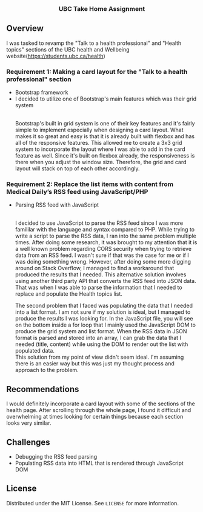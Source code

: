 <!--
*** Thanks for checking out this README Template. If you have a suggestion that would
*** make this better, please fork the repo and create a pull request or simply open
*** an issue with the tag "enhancement".
*** Thanks again! Now go create something AMAZING! :D
***
***
***
*** To avoid retyping too much info. Do a search and replace for the following:
*** github_username, repo_name, twitter_handle, email
-->





<!-- PROJECT SHIELDS -->
<!--
*** I'm using markdown "reference style" links for readability.
*** Reference links are enclosed in brackets [ ] instead of parentheses ( ).
*** See the bottom of this document for the declaration of the reference variables
*** for contributors-url, forks-url, etc. This is an optional, concise syntax you may use.
*** https://www.markdownguide.org/basic-syntax/#reference-style-links
-->

<!-- PROJECT LOGO -->
<br />
  <h3 align="center">UBC Take Home Assignment</h3>

<!-- USAGE EXAMPLES -->
## Overview

I was tasked to revamp the "Talk to a health professional" and "Health topics" sections of the UBC health and Wellbeing website(https://students.ubc.ca/health)

### Requirement 1: Making a card layout for the "Talk to a health professional" section
<ul>
  <li>Bootstrap framework</li>
  <li>I decided to utilize one of Bootstrap's main features which was their grid system</li>
  <br>
  <p>Bootstrap's built in grid system is one of their key features and it's fairly simple to implement especially when designing a card layout. 
  What makes it so great and easy is that it is already built with flexbox and has all of the responsive features.
  This allowed me to create a 3x3 grid system to incorporate the layout where I was able to add in the card feature as well.
  Since it's built on flexbox already, the responsiveness is there when you adjust the window size. Therefore, the grid and card layout will stack on top of each other accordingly.</p>
</ul>

### Requirement 2: Replace the list items with content from Medical Daily’s RSS feed using JavaScript/PHP

<ul>
  <li>Parsing RSS feed with JavaScript</li>
  <br>
  <p>I decided to use JavaScript to parse the RSS feed since I was more famililar with the language and syntax compared to PHP. While trying to write a script to parse the RSS data,
I ran into the same problem multiple times. After doing some research, it was brought to my attention that it is a well known problem regarding CORS security when trying to retrieve data from an RSS feed. 
I wasn't sure if that was the case for me or if I was doing something wrong. However, after doing some more digging around on Stack Overflow, I managed to find a workaround that produced the results that I needed.
This alternative solution involves using another third party API that converts the RSS feed into JSON data. That was when I was able to parse the information that I needed to replace and populate the Health topics list.

<br>
<p>The second problem that I faced was populating the data that I needed into a list format. I am not sure if my solution is ideal, but I managed to produce the results I was looking for.
In the JavaScript file, you will see on the bottom inside a for loop that I mainly used the JavaScript DOM to produce the grid system and list format. When the RSS data in JSON format is parsed and stored into an array,
I can grab the data that I needed (title, content) while using the DOM to render out the list with populated data. 
<br>
This solution from my point of view didn't seem ideal. I'm assuming there is an easier way but this was just my thought process and approach to the problem.
</ul>


## Recommendations

<p>I would definitely incorporate a card layout with some of the sections of the health page. After scrolling through the whole page, I found it difficult and overwhelming at times looking for certain things because each section looks very similar.

</p>

## Challenges

<ul>
  <li>Debugging the RSS feed parsing</li>
  <li>Populating RSS data into HTML that is rendered through JavaScript DOM</li>
</ul>

<!-- LICENSE -->
## License

Distributed under the MIT License. See `LICENSE` for more information.


<!-- MARKDOWN LINKS & IMAGES -->
<!-- https://www.markdownguide.org/basic-syntax/#reference-style-links -->
[contributors-shield]: https://img.shields.io/github/contributors/github_username/repo.svg?style=flat-square
[contributors-url]: https://github.com/github_username/repo/graphs/contributors
[forks-shield]: https://img.shields.io/github/forks/github_username/repo.svg?style=flat-square
[forks-url]: https://github.com/github_username/repo/network/members
[stars-shield]: https://img.shields.io/github/stars/github_username/repo.svg?style=flat-square
[stars-url]: https://github.com/github_username/repo/stargazers
[issues-shield]: https://img.shields.io/github/issues/github_username/repo.svg?style=flat-square
[issues-url]: https://github.com/github_username/repo/issues
[license-shield]: https://img.shields.io/github/license/github_username/repo.svg?style=flat-square
[license-url]: https://github.com/github_username/repo/blob/master/LICENSE.txt
[linkedin-shield]: https://img.shields.io/badge/-LinkedIn-black.svg?style=flat-square&logo=linkedin&colorB=555
[linkedin-url]: https://linkedin.com/in/github_username
[product-screenshot]: images/screenshot.png
